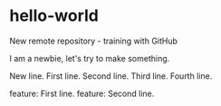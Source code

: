 # hello-world
New remote repository - training with GitHub

I am a newbie, let's try to make something.

New line.
First line.
Second line.
Third line.
Fourth line.

feature: First line.
feature: Second line.

